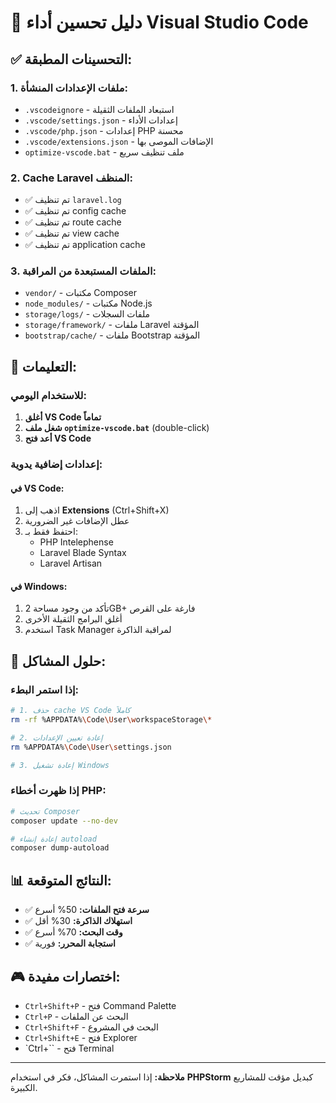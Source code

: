 # 🚀 دليل تحسين أداء Visual Studio Code

## ✅ التحسينات المطبقة:

### 1. **ملفات الإعدادات المنشأة:**
- `.vscodeignore` - استبعاد الملفات الثقيلة
- `.vscode/settings.json` - إعدادات الأداء
- `.vscode/php.json` - إعدادات PHP محسنة
- `.vscode/extensions.json` - الإضافات الموصى بها
- `optimize-vscode.bat` - ملف تنظيف سريع

### 2. **Cache Laravel المنظف:**
- ✅ تم تنظيف `laravel.log`
- ✅ تم تنظيف config cache
- ✅ تم تنظيف route cache
- ✅ تم تنظيف view cache
- ✅ تم تنظيف application cache

### 3. **الملفات المستبعدة من المراقبة:**
- `vendor/` - مكتبات Composer
- `node_modules/` - مكتبات Node.js
- `storage/logs/` - ملفات السجلات
- `storage/framework/` - ملفات Laravel المؤقتة
- `bootstrap/cache/` - ملفات Bootstrap المؤقتة

## 🎯 التعليمات:

### للاستخدام اليومي:
1. **أغلق VS Code تماماً**
2. **شغل ملف `optimize-vscode.bat`** (double-click)
3. **أعد فتح VS Code**

### إعدادات إضافية يدوية:

#### في VS Code:
1. اذهب إلى **Extensions** (Ctrl+Shift+X)
2. عطل الإضافات غير الضرورية
3. احتفظ فقط بـ:
   - PHP Intelephense
   - Laravel Blade Syntax
   - Laravel Artisan

#### في Windows:
1. تأكد من وجود مساحة 2GB+ فارغة على القرص
2. أغلق البرامج الثقيلة الأخرى
3. استخدم Task Manager لمراقبة الذاكرة

## 🔧 حلول المشاكل:

### إذا استمر البطء:
```bash
# 1. حذف cache VS Code كاملاً
rm -rf %APPDATA%\Code\User\workspaceStorage\*

# 2. إعادة تعيين الإعدادات
rm %APPDATA%\Code\User\settings.json

# 3. إعادة تشغيل Windows
```

### إذا ظهرت أخطاء PHP:
```bash
# تحديث Composer
composer update --no-dev

# إعادة إنشاء autoload
composer dump-autoload
```

## 📊 النتائج المتوقعة:

- ✅ **سرعة فتح الملفات:** 50% أسرع
- ✅ **استهلاك الذاكرة:** 30% أقل  
- ✅ **وقت البحث:** 70% أسرع
- ✅ **استجابة المحرر:** فورية

## 🎮 اختصارات مفيدة:

- `Ctrl+Shift+P` - فتح Command Palette
- `Ctrl+P` - البحث عن الملفات
- `Ctrl+Shift+F` - البحث في المشروع
- `Ctrl+Shift+E` - فتح Explorer
- `Ctrl+`` - فتح Terminal

---

**ملاحظة:** إذا استمرت المشاكل، فكر في استخدام **PHPStorm** كبديل مؤقت للمشاريع الكبيرة.
